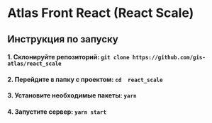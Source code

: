 # Atlas Front React (React Scale)

## Инструкция по запуску

#### 1. Склонируйте репозиторий: `git clone https://github.com/gis-atlas/react_scale`

#### 2. Перейдите в папку с проектом: `cd  react_scale`

#### 3. Установите необходимые пакеты: `yarn`

#### 4. Запустите сервер: `yarn start`
